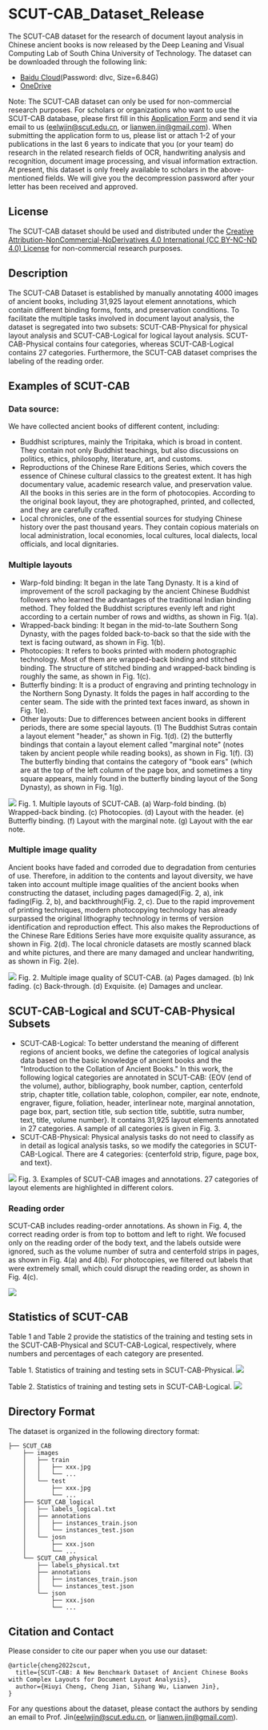 # SCUT-CAB_Dataset_Release
The SCUT-CAB dataset for the research of document layout analysis in Chinese ancient books is now released by the Deep Leaning and Visual Computing Lab of South China University of Technology. The dataset can be downloaded through the following link:
- [Baidu Cloud](https://pan.baidu.com/s/17N3wx34hWVKLBjVnlp5_lg)(Password: dlvc,  Size=6.84G)
- [OneDrive](https://1drv.ms/u/s!AuZg70Qbn4fEiRdqGfRSMKn5FTuY?e=6sixhW) 

Note: The SCUT-CAB dataset can only be used for non-commercial research purposes. For scholars or organizations who want to use the SCUT-CAB database, please first fill in this [Application Form](Application_Form/Application-Form-for-Using-SCUT-CAB.docx) and send it via email to us ([eelwjin@scut.edu.cn](mailto:eelwjin@scut.edu.cn), or [lianwen.jin@gmail.com](mailto:lianwen.jin@gmail.com)). When submitting the application form to us, please list or attach 1-2 of your publications in the last 6 years to indicate that you (or your team) do research in the related research fields of OCR, handwriting analysis and recognition, document image processing, and visual information extraction. At present, this dataset is only freely available to scholars in the above-mentioned fields. We will give you the decompression password after your letter has been received and approved.

## License
The SCUT-CAB dataset should be used and distributed under the [Creative Attribution-NonCommercial-NoDerivatives 4.0 International (CC BY-NC-ND 4.0) License](https://creativecommons.org/licenses/by-nc-nd/4.0/) for non-commercial research purposes.

## Description
The SCUT-CAB Dataset is established by manually annotating 4000 images of ancient books, including 31,925 layout element annotations, which contain different binding forms, fonts, and preservation conditions. To facilitate the multiple tasks involved in document layout analysis, the dataset is segregated into two subsets: SCUT-CAB-Physical for physical layout analysis and SCUT-CAB-Logical for logical layout analysis. SCUT-CAB-Physical contains four categories, whereas SCUT-CAB-Logical contains 27 categories. Furthermore, the SCUT-CAB dataset comprises the labeling of the reading order.

## Examples of SCUT-CAB
### Data source:

We have collected ancient books of different content, including:
+ Buddhist scriptures, mainly the Tripitaka, which is broad in content. They contain not only Buddhist teachings, but also discussions on politics, ethics, philosophy, literature, art, and customs. 
+ Reproductions of the Chinese Rare Editions Series, which covers the essence of Chinese cultural classics to the greatest extent. It has high documentary value, academic research value, and preservation value. All the books in this series are in the form of photocopies. According to the original book layout, they are photographed, printed, and collected, and they are carefully crafted. 
+ Local chronicles, one of the essential sources for studying Chinese history over the past thousand years. They contain copious materials on local administration, local economies, local cultures, local dialects, local officials, and local dignitaries.

### Multiple layouts
+ Warp-fold binding: It began in the late Tang Dynasty. It is a kind of improvement of the scroll packaging by the ancient Chinese Buddhist followers who learned the advantages of the traditional Indian binding method. They folded the Buddhist scriptures evenly left and right according to a certain number of rows and widths, as shown in Fig. 1(a). 
+ Wrapped-back binding: It began in the mid-to-late Southern Song Dynasty, with the pages folded back-to-back so that the side with the text is facing outward, as shown in Fig. 1(b). 
+ Photocopies: It refers to books printed with modern photographic technology. Most of them are wrapped-back binding and stitched binding. The structure of stitched binding and wrapped-back binding is roughly the same, as shown in Fig. 1(c). 
+ Butterfly binding: It is a product of engraving and printing technology in the Northern Song Dynasty. It folds the pages in half according to the center seam. The side with the printed text faces inward, as shown in Fig. 1(e). 
+ Other layouts: Due to differences between ancient books in different periods, there are some special layouts. (1) The Buddhist Sutras contain a layout element "header," as shown in Fig. 1(d). (2) the butterfly bindings that contain a layout element called "marginal note" (notes taken by ancient people while reading books), as shown in Fig. 1(f). (3) The butterfly binding that contains the category of "book ears" (which are at the top of the left column of the page box, and sometimes a tiny square appears, mainly found in the butterfly binding layout of the Song Dynasty), as shown in Fig. 1(g).

![](img/cab_binding.png)
Fig. 1. Multiple layouts of SCUT-CAB. (a) Warp-fold binding. (b) Wrapped-back binding. (c) Photocopies. (d) Layout with the header. (e) Butterfly binding. (f) Layout with the marginal note. (g) Layout with the ear note.

### Multiple image quality
Ancient books have faded and corroded due to degradation from centuries of use. Therefore, in addition to the contents and layout diversity, we have taken into account multiple image qualities of the ancient books when constructing the dataset, including pages damaged(Fig. 2, a), ink fading(Fig. 2, b), and backthrough(Fig. 2, c). Due to the rapid improvement of printing techniques, modern photocopying technology has already surpassed the original lithography technology in terms of version identification and reproduction effect. This also makes the Reproductions of the Chinese Rare Editions Series have more exquisite quality assurance, as shown in Fig. 2(d). The local chronicle datasets are mostly scanned black and white pictures, and there are many damaged and unclear handwriting, as shown in Fig. 2(e).

![](img/cab_quantities.png)
Fig. 2. Multiple image quality of SCUT-CAB. (a) Pages damaged. (b) Ink fading. (c) Back-through. (d) Exquisite. (e) Damages and unclear.

## SCUT-CAB-Logical and SCUT-CAB-Physical Subsets

+ SCUT-CAB-Logical: To better understand the meaning of different regions of ancient books, we define the categories of logical analysis data based on the basic knowledge of ancient books and the "Introduction to the Collation of Ancient Books." In this work, the following logical categories are annotated in SCUT-CAB: {EOV (end of the volume), author, bibliography, book number, caption, centerfold strip, chapter title, collation table, colophon, compiler, ear note, endnote, engraver, figure, foliation, header, interlinear note, marginal annotation, page box, part, section title, sub section title, subtitle, sutra number, text, title, volume number}. It contains 31,925 layout elements annotated in 27 categories. A sample of all categories is given in Fig. 3. 
+ SCUT-CAB-Physical: Physical analysis tasks do not need to classify as in detail as logical analysis tasks, so we modify the categories in SCUT-CAB-Logical. There are 4 categories: {centerfold strip, figure, page box, and text}.

![](img/cab_example.jpg)
Fig. 3. Examples of SCUT-CAB images and annotations. 27 categories of layout elements are highlighted in different colors.


### Reading order
SCUT-CAB includes reading-order annotations. As shown in Fig. 4, the correct reading order is from top to bottom and left to right. We focused only on the reading order of the body text, and the labels outside were ignored, such as the volume number of sutra and centerfold strips in pages, as shown in Fig. 4(a) and 4(b). For photocopies, we filtered out labels that were extremely small, which could disrupt the reading order, as shown in Fig. 4(c).

![](img/cab_reading_order.jpg)


## Statistics of SCUT-CAB
Table 1 and Table 2 provide the statistics of the training and testing sets in the SCUT-CAB-Physical and SCUT-CAB-Logical, respectively, where numbers and percentages of each category are presented.

Table 1. Statistics of training and testing sets in SCUT-CAB-Physical.
![](img/cab_statistic_physical.png)

Table 2. Statistics of training and testing sets in SCUT-CAB-Logical.
![](img/cab_statistic_logical.png)

## Directory Format
The dataset is organized in the following directory format:
```
├── SCUT_CAB
    ├── images
    │   ├── train
    │   │   ├── xxx.jpg
    │   │   └── ...
    │   └── test
    │       ├── xxx.jpg
    │       └── ...
    ├── SCUT_CAB_logical
    │   ├── labels_logical.txt
    │   ├── annotations
    │   │   ├── instances_train.json
    │   │   └── instances_test.json
    │   └── josn
    │       ├── xxx.json
    │       └── ...
    └── SCUT_CAB_physical
        ├── labels_physical.txt
        ├── annotations
        │   ├── instances_train.json
        │   └── instances_test.json
        └── json
            ├── xxx.json
            └── ...

```

## Citation and Contact
Please consider to cite our paper when you use our dataset:
```
@article{cheng2022scut,
  title={SCUT-CAB: A New Benchmark Dataset of Ancient Chinese Books with Complex Layouts for Document Layout Analysis},
  author={Hiuyi Cheng, Cheng Jian, Sihang Wu, Lianwen Jin},
}
```

For any questions about the dataset, please contact the authors by sending an email to Prof. Jin([eelwjin@scut.edu.cn](mailto:eelwjin@scut.edu.cn), or [lianwen.jin@gmail.com](mailto:lianwen.jin@gmail.com)). 
